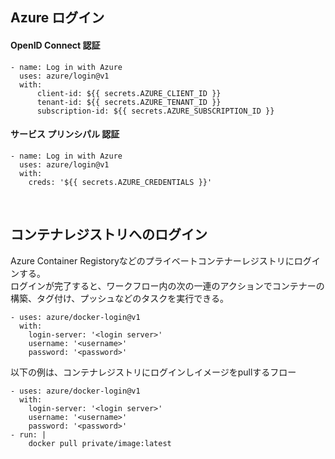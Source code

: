 ## Azure ログイン
#### OpenID Connect 認証
```
- name: Log in with Azure
  uses: azure/login@v1
  with:
      client-id: ${{ secrets.AZURE_CLIENT_ID }}
      tenant-id: ${{ secrets.AZURE_TENANT_ID }}
      subscription-id: ${{ secrets.AZURE_SUBSCRIPTION_ID }}
```
#### サービス プリンシパル 認証
```
- name: Log in with Azure
  uses: azure/login@v1
  with:
    creds: '${{ secrets.AZURE_CREDENTIALS }}'
```
<br>

## コンテナレジストリへのログイン
Azure Container Registoryなどのプライベートコンテナーレジストリにログインする。  
ログインが完了すると、ワークフロー内の次の一連のアクションでコンテナーの構築、タグ付け、プッシュなどのタスクを実行できる。
```
- uses: azure/docker-login@v1
  with:
    login-server: '<login server>'
    username: '<username>'
    password: '<password>'
```
以下の例は、コンテナレジストリにログインしイメージをpullするフロー
```
- uses: azure/docker-login@v1
  with:
    login-server: '<login server>'
    username: '<username>'
    password: '<password>'
- run: |
    docker pull private/image:latest
```
